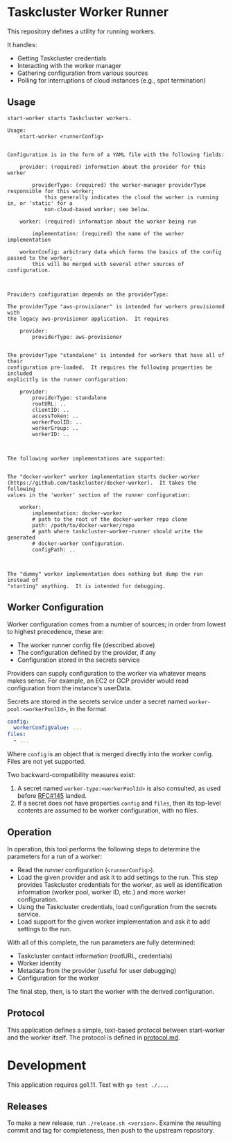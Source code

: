 # Taskcluster Worker Runner

This repository defines a utility for running workers.

It handles:

 - Getting Taskcluster credentials
 - Interacting with the worker manager
 - Gathering configuration from various sources
 - Polling for interruptions of cloud instances (e.g., spot termination)

## Usage

<!-- start-usage -->
```
start-worker starts Taskcluster workers.

Usage:
	start-worker <runnerConfig>


Configuration is in the form of a YAML file with the following fields:

	provider: (required) information about the provider for this worker

		providerType: (required) the worker-manager providerType responsible for this worker;
			this generally indicates the cloud the worker is running in, or 'static' for a
			non-cloud-based worker; see below.

	worker: (required) information about the worker being run

		implementation: (required) the name of the worker implementation

	workerConfig: arbitrary data which forms the basics of the config passed to the worker;
		this will be merged with several other sources of configuration.



Providers configuration depends on the providerType:

The providerType "aws-provisioner" is intended for workers provisioned with
the legacy aws-provisioner application.  It requires 

	provider:
	    providerType: aws-provisioner


The providerType "standalone" is intended for workers that have all of their
configuration pre-loaded.  It requires the following properties be included
explicitly in the runner configuration:

	provider:
		providerType: standalone
		rootURL: ..
		clientID: ..
		accessToken: ..
		workerPoolID: ..
		workerGroup: ..
		workerID: ..



The following worker implementations are supported:


The "docker-worker" worker implementation starts docker-worker
(https://github.com/taskcluster/docker-worker).  It takes the following
values in the 'worker' section of the runner configuration:

	worker:
		implementation: docker-worker
		# path to the root of the docker-worker repo clone
		path: /path/to/docker-worker/repo
		# path where taskcluster-worker-runner should write the generated
		# docker-worker configuration.
		configPath: ..



The "dummy" worker implementation does nothing but dump the run instead of
"starting" anything.  It is intended for debugging.
```
<!-- end-usage -->

## Worker Configuration

Worker configuration comes from a number of sources; in order from lowest to
highest precedence, these are:

* The worker runner config file (described above)
* The configuration defined by the provider, if any
* Configuration stored in the secrets service

Providers can supply configuration to the worker via whatever means makes sense.
For example, an EC2 or GCP provider would read configuration from the instance's userData.

Secrets are stored in the secrets service under a secret named
`worker-pool:<workerPoolId>`, in the format

```yaml
config:
  workerConfigValue: ...
files:
  - ...
```

Where `config` is an object that is merged directly into the worker config.
Files are not yet supported.

Two backward-compatibility measures exist:

1. A secret named `worker-type:<workerPoolId>` is also consulted, as used before [RFC#145](https://github.com/taskcluster/taskcluster-rfcs/blob/master/rfcs/0145-workerpoolid-taskqueueid.md) landed.
1. If a secret does not have properties `config` and `files`, then its top-level contents are assumed to be worker configuration, with no files.

## Operation

In operation, this tool performs the following steps to determine the
parameters for a run of a worker:

 * Read the *runner* configuration (`<runnerConfig>`).
 * Load the given provider and ask it to add settings to the run.  This
   step provides Taskcluster credentials for the worker, as well as
   identification information (worker pool, worker ID, etc.) and more worker
   configuration.
 * Using the Taskcluster credentials, load configuration from the secrets
   service.
 * Load support for the given worker implementation and ask it to add
   settings to the run.

With all of this complete, the run parameters are fully determined:

 * Taskcluster contact information (rootURL, credentials)
 * Worker identity
 * Metadata from the provider (useful for user debugging)
 * Configuration for the worker

The final step, then, is to start the worker with the derived configuration.

## Protocol

This application defines a simple, text-based protocol between start-worker and the worker itself.
The protocol is defined in [protocol.md](protocol.md).

# Development

This application requires go1.11.
Test with `go test ./...`.

## Releases

To make a new release, run `./release.sh <version>`.
Examine the resulting commit and tag for completeness, then push to the upstream repository.
